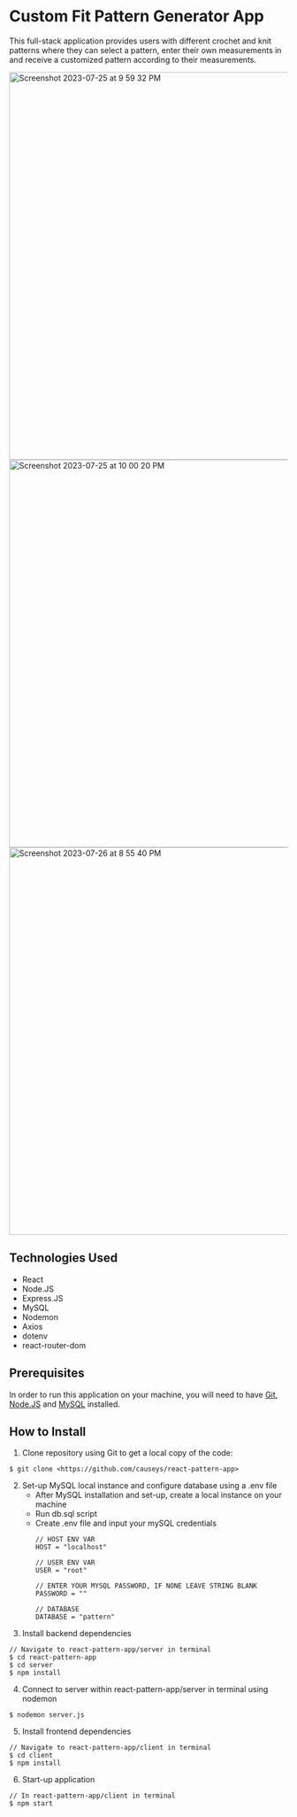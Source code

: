 # Custom Fit Pattern Generator App
This full-stack application provides users with different crochet and knit patterns where they can select a pattern, enter their own measurements in and receive a customized pattern according to their measurements.

<img width="700" alt="Screenshot 2023-07-25 at 9 59 32 PM" src="https://github.com/causeys/pattern_app/assets/61594780/0c2d8145-a33d-4304-bb27-0791b38502f4">

<img width="700" alt="Screenshot 2023-07-25 at 10 00 20 PM" src="https://github.com/causeys/pattern_app/assets/61594780/c42042db-7448-4fba-a5f7-9994b7217de9">

<img width="700" alt="Screenshot 2023-07-26 at 8 55 40 PM" src="https://github.com/causeys/pattern_app/assets/61594780/a014492c-2e3f-474e-86f4-139048841d0d">

## Technologies Used
- React
- Node.JS
- Express.JS
- MySQL
- Nodemon
- Axios
- dotenv
- react-router-dom

## Prerequisites
In order to run this application on your machine, you will need to have [Git](https://git-scm.com/downloads), [Node.JS](https://nodejs.org/en/download) and [MySQL](https://www.mysql.com/downloads/) installed. 

## How to Install
1. Clone repository using Git to get a local copy of the code:
```
$ git clone <https://github.com/causeys/react-pattern-app>
```
2. Set-up MySQL local instance and configure database using a .env file
   - After MySQL installation and set-up, create a local instance on your machine
   - Run db.sql script
   - Create .env file and input your mySQL credentials
     ```
     // HOST ENV VAR
     HOST = "localhost"

     // USER ENV VAR
     USER = "root"

     // ENTER YOUR MYSQL PASSWORD, IF NONE LEAVE STRING BLANK
     PASSWORD = ""

     // DATABASE
     DATABASE = "pattern"
     ```
3. Install backend dependencies
```
// Navigate to react-pattern-app/server in terminal
$ cd react-pattern-app
$ cd server
$ npm install
```
4. Connect to server within react-pattern-app/server in terminal using nodemon
```
$ nodemon server.js
```
5. Install frontend dependencies
```
// Navigate to react-pattern-app/client in terminal
$ cd client
$ npm install
```
6. Start-up application
```
// In react-pattern-app/client in terminal
$ npm start
```
















